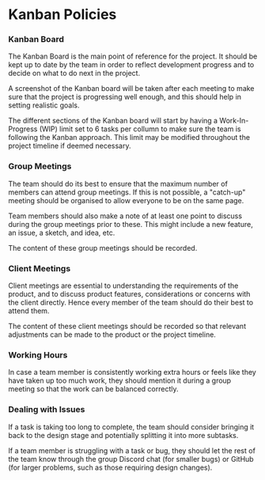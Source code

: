 # Kanban Policies

### Kanban Board

The Kanban Board is the main point of reference for the project. It should be kept up to date by the team in order to reflect development progress and to decide on what to do next in the project.

A screenshot of the Kanban board will be taken after each meeting to make sure that the project is progressing well enough, and this should help in setting realistic goals.

The different sections of the Kanban board will start by having a Work-In-Progress (WIP) limit set to 6 tasks per collumn to make sure the team is following the Kanban approach. This limit may be modified throughout the project timeline if deemed necessary.

### Group Meetings

The team should do its best to ensure that the maximum number of members can attend group meetings. If this is not possible, a "catch-up" meeting should be organised to allow everyone to be on the same page.

Team members should also make a note of at least one point to discuss during the group meetings prior to these. This might include a new feature, an issue, a sketch, and idea, etc.

The content of these group meetings should be recorded.

### Client Meetings

Client meetings are essential to understanding the requirements of the product, and to discuss product features, considerations or concerns with the client directly. Hence every member of the team should do their best to attend them.

The content of these client meetings should be recorded so that relevant adjustments can be made to the product or the project timeline.

### Working Hours

In case a team member is consistently working extra hours or feels like they have taken up too much work, they should mention it during a group meeting so that the work can be balanced correctly.

### Dealing with Issues

If a task is taking too long to complete, the team should consider bringing it back to the design stage and potentially splitting it into more subtasks.

If a team member is struggling with a task or bug, they should let the rest of the team know through the group Discord chat (for smaller bugs) or GitHub (for larger problems, such as those requiring design changes).